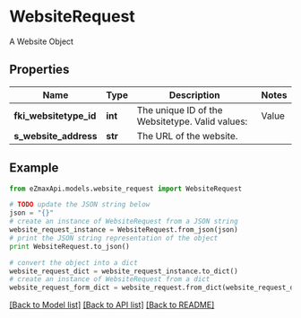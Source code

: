 # WebsiteRequest

A Website Object

## Properties

Name | Type | Description | Notes
------------ | ------------- | ------------- | -------------
**fki_websitetype_id** | **int** | The unique ID of the Websitetype.  Valid values:  |Value|Description| |-|-| |1|Website| |2|Twitter| |3|Facebook| |4|Survey| | 
**s_website_address** | **str** | The URL of the website. | 

## Example

```python
from eZmaxApi.models.website_request import WebsiteRequest

# TODO update the JSON string below
json = "{}"
# create an instance of WebsiteRequest from a JSON string
website_request_instance = WebsiteRequest.from_json(json)
# print the JSON string representation of the object
print WebsiteRequest.to_json()

# convert the object into a dict
website_request_dict = website_request_instance.to_dict()
# create an instance of WebsiteRequest from a dict
website_request_form_dict = website_request.from_dict(website_request_dict)
```
[[Back to Model list]](../README.md#documentation-for-models) [[Back to API list]](../README.md#documentation-for-api-endpoints) [[Back to README]](../README.md)


